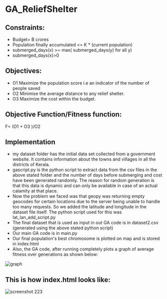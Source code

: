 # GA_ReliefShelter

## Constraints:

* Budget= B crores
* Population finally accumulated <= K  * (current population)
* submerged_days(x) >= max( submerged_days(y) for all y)
* submerged_days(x)>0

## Objectives:

* O1 Maximize the population score i.e an indicator of the number of people saved
* O2 Minimise the average distance to any relief shelter.
* O3 Maximize the cost within the budget.

## Objective Function/Fitness function:
F= (O1 + O3 )/O2

## Implementation
* my dataset folder has the initial data set collected from a government website. It contains information about the towns and villages in all the districts of Kerala.
* gascript.py is the python script to extract data from the csv files in the above stated folder and the number of days before submerging and cost have been generated randomly. The reason for random generation is that this data is dynamic and can only be available in case of an actual calamity at that place.
* Now the problem we faced was that geopy was returning empty geocodes for certain locations due to the server being unable to handle too many requests. So we added the latitude and longitude in the dataset file itself. The python script used for this was lat_lan_add_script.py
* The final dataset that is used as input in out GA code is in dataset2.csv (generated using the above stated python script)
* Our main GA code is in main.py
* Our final population's best chromosome is plotted on map and is stored in index.html
* Also, the GA code, after running completely plots a graph of average fitness over generations as shown below:

![graph](https://user-images.githubusercontent.com/31369977/47575320-77cf6080-d95f-11e8-8979-7bf4a6a859ee.png)


## This is how index.html looks like:
![screenshot 223](https://user-images.githubusercontent.com/31369977/47204336-b9c93700-d3a0-11e8-94e6-e51fee0bc367.png)
